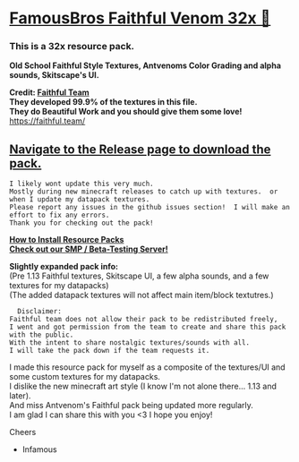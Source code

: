 # [FamousBros Faithful Venom 32x 🎥](https://youtube.com/gxeGCGpJq7A)
### This is a 32x resource pack.  
__Old School Faithful Style Textures, Antvenoms Color Grading and alpha sounds, Skitscape's UI.__    

__Credit: [Faithful Team](https://faithful.team/)  
They developed 99.9% of the textures in this file.  
They do Beautiful Work and you should give them some love!__  
https://faithful.team/   

## [Navigate to the Release page to download the pack.](https://github.com/InfamousMusicify/FamousBros-Faithful-Venom/releases)

~~~
I likely wont update this very much.  
Mostly during new minecraft releases to catch up with textures.  or when I update my datapack textures.  
Please report any issues in the github issues section!  I will make an effort to fix any errors.  
Thank you for checking out the pack!  
~~~
__[How to Install Resource Packs](https://youtu.be/gxeGCGpJq7A)__  
__[Check out our SMP / Beta-Testing Server!](https://tinyurl.com/FBSMCForum)__  

__Slightly expanded pack info:__  
(Pre 1.13 Faithful textures, Skitscape UI, a few alpha sounds, and a few textures for my datapacks)  
(The added datapack textures will not affect main item/block textutres.)
~~~
  Disclaimer:
Faithful team does not allow their pack to be redistributed freely,  
I went and got permission from the team to create and share this pack with the public.  
With the intent to share nostalgic textures/sounds with all.  
I will take the pack down if the team requests it.  
~~~
I made this resource pack for myself as a composite of the textures/UI and some custom textures for my datapacks.  
I dislike the new minecraft art style (I know I'm not alone there... 1.13 and later).  
And miss Antvenom's Faithful pack being updated more regularly.  
I am glad I can share this with you <3 I hope you enjoy!  

Cheers

- Infamous
